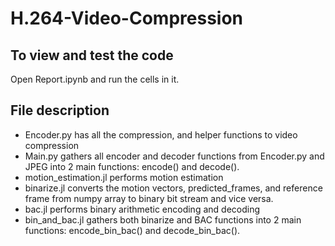 # H.264-Video-Compression

## To view and test the code

Open Report.ipynb and run the cells in it.

## File description

*  Encoder.py has all the compression, and helper functions to video compression
*  Main.py gathers all encoder and decoder functions from Encoder.py and JPEG into 2 main functions: encode() and decode().
*  motion_estimation.jl performs motion estimation
*  binarize.jl converts the motion vectors, predicted_frames, and reference frame from numpy array to binary bit stream and vice versa.
*  bac.jl performs binary arithmetic encoding and decoding
*  bin_and_bac.jl gathers both binarize and BAC functions into 2 main functions: encode_bin_bac() and decode_bin_bac().